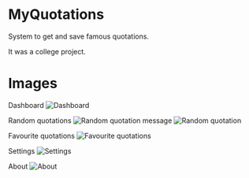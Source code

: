 # MyQuotations
System to get and save famous quotations.

It was a college project.

# Images
Dashboard
![Dashboard](https://raw.githubusercontent.com/a1ex9788/MyQuotations/master/appImages/dashboard.png)

Random quotations
![Random quotation message](https://raw.githubusercontent.com/a1ex9788/MyQuotations/master/appImages/randomQuotationsMessage.png)
![Random quotation](https://raw.githubusercontent.com/a1ex9788/MyQuotations/master/appImages/randomQuotation.png)

Favourite quotations
![Favourite quotations](https://raw.githubusercontent.com/a1ex9788/MyQuotations/master/appImages/favouriteQuotations.png)

Settings
![Settings](https://raw.githubusercontent.com/a1ex9788/MyQuotations/master/appImages/settings.png)

About
![About](https://raw.githubusercontent.com/a1ex9788/MyQuotations/master/appImages/about.png)
